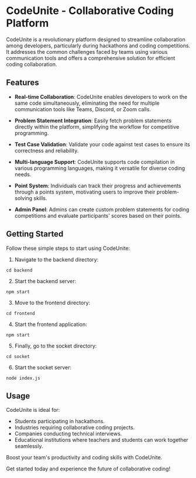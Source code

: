 # CodeUnite - Collaborative Coding Platform

CodeUnite is a revolutionary platform designed to streamline collaboration among developers, particularly during hackathons and coding competitions. It addresses the common challenges faced by teams using various communication tools and offers a comprehensive solution for efficient coding collaboration.

## Features

- **Real-time Collaboration**: CodeUnite enables developers to work on the same code simultaneously, eliminating the need for multiple communication tools like Teams, Discord, or Zoom calls.

- **Problem Statement Integration**: Easily fetch problem statements directly within the platform, simplifying the workflow for competitive programming.

- **Test Case Validation**: Validate your code against test cases to ensure its correctness and reliability.

- **Multi-language Support**: CodeUnite supports code compilation in various programming languages, making it versatile for diverse coding needs.

- **Point System**: Individuals can track their progress and achievements through a points system, motivating users to improve their problem-solving skills.

- **Admin Panel**: Admins can create custom problem statements for coding competitions and evaluate participants' scores based on their points.

## Getting Started

Follow these simple steps to start using CodeUnite:

1. Navigate to the backend directory:

```console
cd backend
```

2. Start the backend server:

```console
npm start
```

3. Move to the frontend directory:

```console
cd frontend
```

4. Start the frontend application:

```console
npm start
```

5. Finally, go to the socket directory:

```console
cd socket
```

6. Start the socket server:

```console
node index.js
```

## Usage

CodeUnite is ideal for:

- Students participating in hackathons.
- Industries requiring collaborative coding projects.
- Companies conducting technical interviews.
- Educational institutions where teachers and students can work together seamlessly.

Boost your team's productivity and coding skills with CodeUnite.

Get started today and experience the future of collaborative coding!
